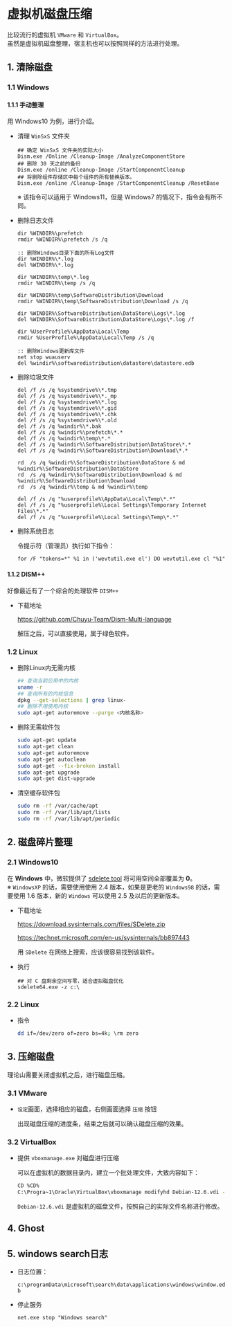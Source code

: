 # 虚拟机磁盘压缩

比较流行的虚拟机 `VMware` 和 `VirtualBox`。  
虽然是虚拟机磁盘整理，宿主机也可以按照同样的方法进行处理。

## 1. 清除磁盘

### 1.1 Windows

#### 1.1.1 手动整理

用 Windows10 为例，进行介绍。

- 清理 `WinSxS` 文件夹

  ```shell
  ## 确定 WinSxS 文件夹的实际大小
  Dism.exe /Online /Cleanup-Image /AnalyzeComponentStore
  ## 删除 30 天之前的备份
  Dism.exe /online /Cleanup-Image /StartComponentCleanup
  ## 将删除组件存储区中每个组件的所有替换版本。
  Dism.exe /online /Cleanup-Image /StartComponentCleanup /ResetBase
  ```

  ※ 该指令可以适用于 Windows11，但是 Windows7 的情况下，指令会有所不同。

- 删除日志文件

  ```shell
  dir %WINDIR%\prefetch
  rmdir %WINDIR%\prefetch /s /q
  
  :: 删除Windows目录下面的所有Log文件
  dir %WINDIR%\*.log
  del %WINDIR%\*.log
  
  dir %WINDIR%\temp\*.log
  rmdir %WINDIR%\temp /s /q
  
  dir %WINDIR%\temp\SoftwareDistribution\Download
  rmdir %WINDIR%\temp\SoftwareDistribution\Download /s /q
  
  dir %WINDIR%\SoftwareDistribution\DataStore\Logs\*.log
  del %WINDIR%\SoftwareDistribution\DataStore\Logs\*.log /f
  
  dir %UserProfile%\AppData\Local\Temp
  rmdir %UserProfile%\AppData\Local\Temp /s /q
  
  :: 删除Windows更新库文件
  net stop wuauserv
  del %windir%\softwaredistribution\datastore\datastore.edb
  ```

- 删除垃圾文件

  ```shell
  del /f /s /q %systemdrive%\*.tmp
  del /f /s /q %systemdrive%\*._mp
  del /f /s /q %systemdrive%\*.log
  del /f /s /q %systemdrive%\*.gid
  del /f /s /q %systemdrive%\*.chk
  del /f /s /q %systemdrive%\*.old
  del /f /s /q %windir%\*.bak
  del /f /s /q %windir%\prefetch\*.*
  del /f /s /q %windir%\temp\*.*
  del /f /s /q %windir%\SoftwareDistribution\DataStore\*.*
  del /f /s /q %windir%\SoftwareDistribution\Download\*.*
  
  rd  /s /q %windir%\SoftwareDistribution\DataStore & md %windir%\SoftwareDistribution\DataStore
  rd  /s /q %windir%\SoftwareDistribution\Download & md %windir%\SoftwareDistribution\Download
  rd  /s /q %windir%\temp & md %windir%\temp
  
  del /f /s /q "%userprofile%\AppData\Local\Temp\*.*"
  del /f /s /q "%userprofile%\Local Settings\Temporary Internet Files\*.*"
  del /f /s /q "%userprofile%\Local Settings\Temp\*.*"
  
  ```

- 删除系统日志

  令提示符（管理员）执行如下指令：

  ```shell
  for /F "tokens=*" %1 in ('wevtutil.exe el') DO wevtutil.exe cl "%1"
  ```

#### 1.1.2  DISM++

好像最近有了一个综合的处理软件 `DISM++`

- 下载地址

  https://github.com/Chuyu-Team/Dism-Multi-language

  解压之后，可以直接使用，属于绿色软件。

### 1.2 Linux

- 删除Linux内无需内核

  ```bash
  ## 查询当前应用中的内核
  uname -r
  ## 查询所有的内核信息
  dpkg --get-selections | grep linux-
  ## 删除不用使用内核
  sudo apt-get autoremove --purge <内核名称>
  ```

- 删除无需软件包

  ```bash
  sudo apt-get update
  sudo apt-get clean
  sudo apt-get autoremove
  sudo apt-get autoclean
  sudo apt-get --fix-broken install
  sudo apt-get upgrade
  sudo apt-get dist-upgrade
  
  ```

- 清空缓存软件包

  ```bash
  sudo rm -rf /var/cache/apt
  sudo rm -rf /var/lib/apt/lists
  sudo rm -rf /var/lib/apt/periodic
  
  ```

## 2.  磁盘碎片整理

### 2.1 Windows10

在 **Windows** 中，微软提供了 [sdelete tool](https://learn.microsoft.com/en-us/sysinternals/downloads/sdelete) 将可用空间全部覆盖为 **0**。  
※ `WindowsXP` 的话，需要使用使用 2.4 版本，如果是更老的 `Windows98` 的话，需要使用 1.6 版本，新的 `Windows` 可以使用 2.5 及以后的更新版本。

- 下载地址

  https://download.sysinternals.com/files/SDelete.zip  

  https://technet.microsoft.com/en-us/sysinternals/bb897443

  用 `SDelete` 在网络上搜索，应该很容易找到该软件。

- 执行

  ```shell
  ## 对 C 盘剩余空间写零，适合虚拟磁盘优化
  sdelete64.exe -z c:\
  ```

### 2.2 Linux

- 指令

  ```bash
  dd if=/dev/zero of=zero bs=4k; \rm zero
  ```

## 3. 压缩磁盘

理论山需要关闭虚拟机之后，进行磁盘压缩。

### 3.1 VMware

- `设定`画面，选择相应的磁盘，右侧画面选择 `压缩` 按钮

  出现磁盘压缩的进度条，结束之后就可以确认磁盘压缩的效果。

### 3.2 VirtualBox

- 提供 `vboxmanage.exe` 对磁盘进行压缩

  可以在虚拟机的数据目录内，建立一个批处理文件，大致内容如下：

  ```bash
  CD %CD%
  C:\Progra~1\Oracle\VirtualBox\vboxmanage modifyhd Debian-12.6.vdi --compact
  ```

  `Debian-12.6.vdi` 是虚拟机的磁盘文件，按照自己的实际文件名称进行修改。

## 4. Ghost

## 5. windows search日志

- 日志位置：

  `c:\programData\microsoft\search\data\applications\windows\window.edb`

- 停止服务

  ```
  net.exe stop "Windows search"
  ```

  